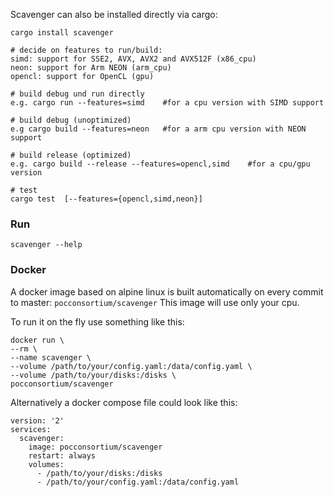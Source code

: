 Scavenger can also be installed directly via cargo:

``` shell
cargo install scavenger
```

``` shell
# decide on features to run/build:
simd: support for SSE2, AVX, AVX2 and AVX512F (x86_cpu)
neon: support for Arm NEON (arm_cpu)
opencl: support for OpenCL (gpu)

# build debug und run directly
e.g. cargo run --features=simd    #for a cpu version with SIMD support

# build debug (unoptimized)
e.g cargo build --features=neon   #for a arm cpu version with NEON support

# build release (optimized)
e.g. cargo build --release --features=opencl,simd    #for a cpu/gpu version

# test
cargo test  [--features={opencl,simd,neon}]
```

### Run

```shell
scavenger --help
```

### Docker

A docker image based on alpine linux is built automatically on every commit to master: `pocconsortium/scavenger`
This image will use only your cpu.

To run it on the fly use something like this:
```
docker run \
--rm \
--name scavenger \
--volume /path/to/your/config.yaml:/data/config.yaml \
--volume /path/to/your/disks:/disks \
pocconsortium/scavenger
```

Alternatively a docker compose file could look like this:
```
version: '2'
services:
  scavenger:
    image: pocconsortium/scavenger
    restart: always
    volumes:
      - /path/to/your/disks:/disks
      - /path/to/your/config.yaml:/data/config.yaml
```
